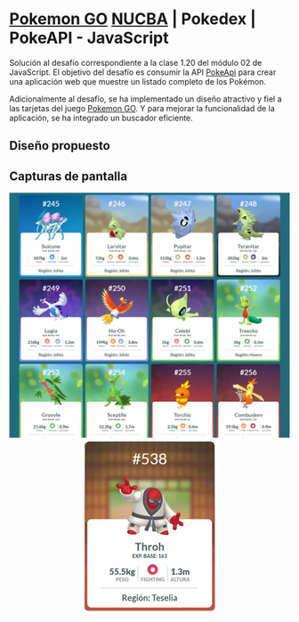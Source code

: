 # [Pokemon GO](https://pokemongolive.com/) [NUCBA](https://nucba.io/codingbootcamp) | Pokedex | PokeAPI - JavaScript
Solución al desafío correspondiente a la clase 1.20 del módulo 02 de JavaScript. El objetivo del desafío es consumir la API [PokeApi](https://pokeapi.co/docs/v2) para crear una aplicación web que muestre un listado completo de los Pokémon.

Adicionalmente al desafío, se ha implementado un diseño atractivo y fiel a las tarjetas del juego [Pokemon GO](https://pokemongolive.com/). Y para mejorar la funcionalidad de la aplicación, se ha integrado un buscador eficiente.

## Diseño propuesto 
## Capturas de pantalla
<p align="center">
 <img align="center" alt="card" src="https://github.com/kevinvillabona/NUCBA-PokeApi/blob/main/assets/img/capturas/captura-pkapi2.png" />
 <img align="center" alt="card" src="https://github.com/kevinvillabona/NUCBA-PokeApi/blob/main/assets/img/capturas/captura-pkapi.png" />
</p>


